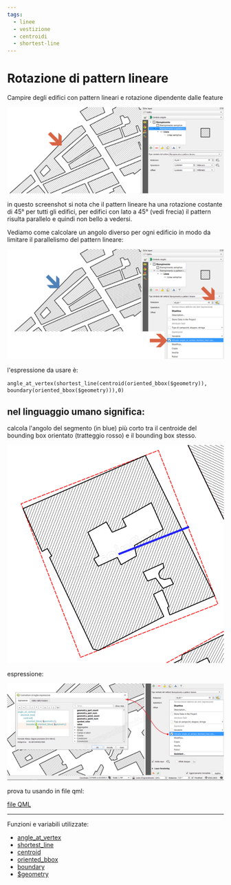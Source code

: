 ```yaml
---
tags:
  - linee
  - vestizione
  - centroidi
  - shortest-line
---
```


# Rotazione di pattern lineare

Campire degli edifici con pattern lineari e rotazione dipendente dalle feature

[![screen](../img/esempi/rotazione_pattern_lineare/rotaz_01.png)](../img/esempi/rotazione_pattern_lineare/rotaz_01.png)

in questo screenshot si nota che il pattern lineare ha una rotazione costante di 45° per tutti gli edifici, per edifici con lato a 45° (vedi frecia) il pattern risulta parallelo e quindi non bello a vedersi.

Vediamo come calcolare un angolo diverso per ogni edificio in modo da limitare il parallelismo del pattern lineare:

[![screen](../img/esempi/rotazione_pattern_lineare/rotaz_02.png)](../img/esempi/rotazione_pattern_lineare/rotaz_02.png)

l'espressione da usare è:

```
angle_at_vertex(shortest_line(centroid(oriented_bbox($geometry)), boundary(oriented_bbox($geometry))),0)
```

## nel linguaggio umano significa:

calcola l'angolo del segmento (in blue) più corto tra il centroide del bounding box orientato (tratteggio rosso) e il bounding box stesso.

[![screen](../img/esempi/rotazione_pattern_lineare/rotaz_04.png)](../img/esempi/rotazione_pattern_lineare/rotaz_04.png)

espressione:

[![screen](../img/esempi/rotazione_pattern_lineare/rotaz_03.png)](../img/esempi/rotazione_pattern_lineare/rotaz_03.png)

prova tu usando in file qml:

[file QML](https://github.com/opendatasicilia/HfcQGIS-md/raw/main/docs/prova_tu/rotazione_pattern_lineare.zip)

---

Funzioni e variabili utilizzate:

* [angle_at_vertex](../gr_funzioni/geometria/geomatria_unico.md#angle_at_vertex)
* [shortest_line](../gr_funzioni/geometria/geomatria_unico.md#shortest_line)
* [centroid](../gr_funzioni/geometria/geomatria_unico.md#centroid)
* [oriented_bbox](../gr_funzioni/geometria/geomatria_unico.md#oriented_bbox)
* [boundary](../gr_funzioni/geometria/geomatria_unico.md#boundary)
* [\$geometry](../gr_funzioni/geometria/geomatria_unico.md#geometry)

